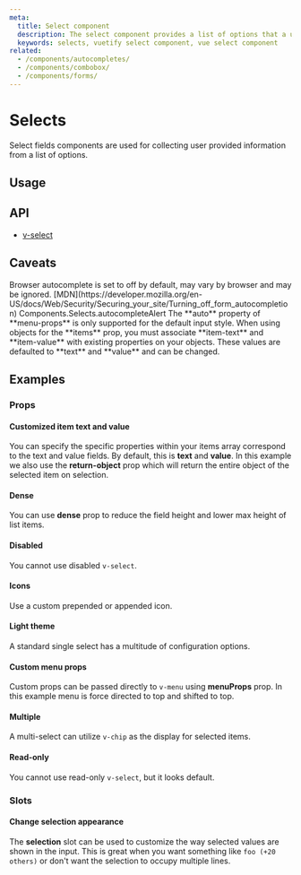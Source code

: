```yaml
---
meta:
  title: Select component
  description: The select component provides a list of options that a user can make selections from.
  keywords: selects, vuetify select component, vue select component
related:
  - /components/autocompletes/
  - /components/combobox/
  - /components/forms/
---
```


# Selects

Select fields components are used for collecting user provided information from a list of options.

<entry-ad />

## Usage

<example file="v-select/usage" />

## API

- [v-select](../../api/v-select)

## Caveats

<alert type="info">
Browser autocomplete is set to off by default, may vary by browser and may be ignored. [MDN](https://developer.mozilla.org/en-US/docs/Web/Security/Securing_your_site/Turning_off_form_autocompletion)
</alert>
Components.Selects.autocompleteAlert

<alert type="warning">
The **auto** property of **menu-props** is only supported for the default input style.
</alert>

<alert type="error">
When using objects for the **items** prop, you must associate **item-text** and **item-value** with existing properties on your objects. These values are defaulted to **text** and **value** and can be changed.
</alert>

## Examples

### Props

#### Customized item text and value

You can specify the specific properties within your items array correspond to the text and value fields. By default, this is **text** and **value**. In this example we also use the **return-object** prop which will return the entire object of the selected item on selection.

<example file="v-select/prop-custom-text-and-value" />

#### Dense

You can use **dense** prop to reduce the field height and lower max height of list items.

<example file="v-select/prop-dense" />

#### Disabled

You cannot use disabled `v-select`.

<example file="v-select/prop-disabled" />

#### Icons

Use a custom prepended or appended icon.

<example file="v-select/prop-icons" />

#### Light theme

A standard single select has a multitude of configuration options.

<example file="v-select/prop-light" />

#### Custom menu props

Custom props can be passed directly to `v-menu` using **menuProps** prop. In this example menu is force directed to top and shifted to top.

<example file="v-select/prop-menu-props" />

#### Multiple

A multi-select can utilize `v-chip` as the display for selected items.

<example file="v-select/prop-multiple" />

#### Read-only

You cannot use read-only `v-select`, but it looks default.

<example file="v-select/prop-readonly" />

### Slots

#### Change selection appearance

The **selection** slot can be used to customize the way selected values are shown in the input. This is great when you want something like `foo (+20 others)` or don't want the selection to occupy multiple lines.

<example file="v-select/slot-selection-appearance" />

<backmatter />

